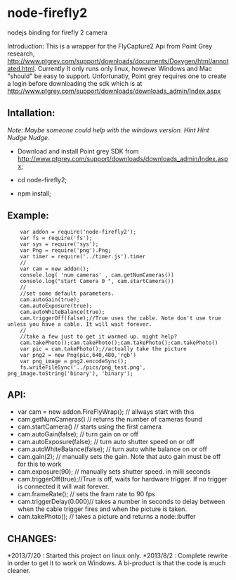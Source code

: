 node-firefly2
=============

nodejs binding for firefly 2 camera

Introduction:
This is a wrapper for the FlyCapture2 Api from Point Grey research, http://www.ptgrey.com/support/downloads/documents/Doxygen/html/annotated.html.
Currently It only runs only linux, however Windows and Mac "should" be easy to support.
Unfortunatly, Point grey requires one to create a login before downloading the sdk which is at http://www.ptgrey.com/support/downloads/downloads_admin/Index.aspx

Intallation:   
------------
<i> Note: Maybe someone could help with the windows version. Hint Hint Nudge Nudge. </i>
* Download and install Point grey SDK from  http://www.ptgrey.com/support/downloads/downloads_admin/Index.aspx;
 
* cd node-firefly2;

* npm install;


Example:
--------

        var addon = require('node-firefly2');
        var fs = require('fs');
        var sys = require('sys');
        var Png = require('png').Png;
        var timer = require('../timer.js').timer
        //
        var cam = new addon();
        console.log( 'num cameras' , cam.getNumCameras())
        console.log("start Camera 0 ", cam.startCamera())
        //
        //set some default parameters.
        cam.autoGain(true);
        cam.autoExposure(true);
        cam.autoWhiteBalance(true);
        cam.triggerOff(false);//True uses the cable. Note don't use true unless you have a cable. It will wait forever. 
        //
        //take a few just to get it warmed up. might help?
        cam.takePhoto();cam.takePhoto();cam.takePhoto();cam.takePhoto()
        var pic = cam.takePhoto();//actually take the picture
        var png2 = new Png(pic,640,480,'rgb')
        var png_image = png2.encodeSync();
        fs.writeFileSync('../pics/png_test.png', png_image.toString('binary'), 'binary');
        
API:
----

* var cam = new addon.FireFlyWrap(); // allways start with this
* cam.getNumCameras() // returns the number of cameras found
* cam.startCamera() // starts using the first camera
* cam.autoGain(false); // turn gain on or off
* cam.autoExposure(false); // turn auto shutter speed on or off
* cam.autoWhiteBalance(false); // turn auto white balance on or off
* cam.gain(2); // manually sets the gain. Note that auto gain must be off for this to work
* cam.exposure(90); // manually sets shutter speed. in milli seconds
* cam.triggerOff(true);//True is off, waits for hardware trigger. If no trigger is connected it will wait forever.
* cam.frameRate(); // sets the fram rate to 90 fps
* cam.triggerDelay(0.000)//  takes a number in seconds to delay between when the cable trigger fires and when the picture is taken. 
* cam.takePhoto(); // takes a picture and returns a node::buffer


CHANGES:
-------
*2013/7/20 : Started this project on linux only.
*2013/8/2 : Complete rewrite in order to get it to work on Windows. A bi-product is that the code is much cleaner.





      

